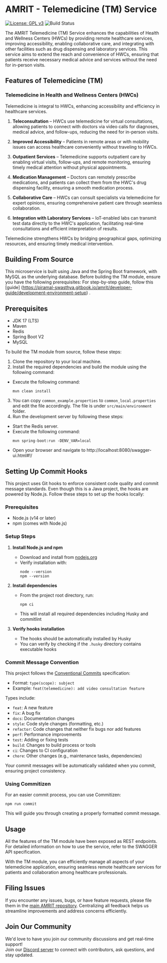 # AMRIT - Telemedicine (TM) Service

[![License: GPL v3](https://img.shields.io/badge/License-GPLv3-blue.svg)](https://www.gnu.org/licenses/gpl-3.0)
![Build Status](https://github.com/PSMRI/TM-API/actions/workflows/sast-and-package.yml/badge.svg)

The AMRIT Telemedicine (TM) Service enhances the capabilities of Health and Wellness Centers (HWCs) by providing remote healthcare services, improving accessibility, enabling collaborative care, and integrating with other facilities such as drug dispensing and laboratory services. This service aims to extend the reach and convenience of HWCs, ensuring that patients receive necessary medical advice and services without the need for in-person visits.

## Features of Telemedicine (TM)

### **Telemedicine in Health and Wellness Centers (HWCs)**

Telemedicine is integral to HWCs, enhancing accessibility and efficiency in healthcare services.

1. **Teleconsultation** – HWCs use telemedicine for virtual consultations, allowing patients to connect with doctors via video calls for diagnoses, medical advice, and follow-ups, reducing the need for in-person visits.

2. **Improved Accessibility** – Patients in remote areas or with mobility issues can access healthcare conveniently without traveling to HWCs.

3. **Outpatient Services** – Telemedicine supports outpatient care by enabling virtual visits, follow-ups, and remote monitoring, ensuring timely medical attention without physical appointments.

4. **Medication Management** – Doctors can remotely prescribe medications, and patients can collect them from the HWC's drug dispensing facility, ensuring a smooth medication process.

5. **Collaborative Care** – HWCs can consult specialists via telemedicine for expert opinions, ensuring comprehensive patient care through seamless collaboration.

6. **Integration with Laboratory Services** – IoT-enabled labs can transmit test data directly to the HWC's application, facilitating real-time consultations and efficient interpretation of results.

Telemedicine strengthens HWCs by bridging geographical gaps, optimizing resources, and ensuring timely medical intervention.


## Building From Source

This microservice is built using Java and the Spring Boot framework, with MySQL as the underlying database. Before building the TM module, ensure you have the following prerequisites:
For step-by-step guide, follow this [guide] (https://piramal-swasthya.gitbook.io/amrit/developer-guide/development-environment-setup) .

## Prerequisites
- JDK 17 (LTS)
- Maven
- Redis
- Spring Boot V2
- MySQL

To build the TM module from source, follow these steps:

1. Clone the repository to your local machine.
2. Install the required dependencies and build the module using the following command:
- Execute the following command:
  ```
  mvn clean install
  ```
3.  You can copy `common_example.properties` to `common_local.properties` and edit the file accordingly. The file is under `src/main/environment` folder.
4. Run the development server by following these steps:
- Start the Redis server.
- Execute the following command:
  ```
  mvn spring-boot:run -DENV_VAR=local
  ```
- Open your browser and navigate to http://localhost:8080/swagger-ui.html#!/

## Setting Up Commit Hooks

This project uses Git hooks to enforce consistent code quality and commit message standards. Even though this is a Java project, the hooks are powered by Node.js. Follow these steps to set up the hooks locally:

### Prerequisites
- Node.js (v14 or later)
- npm (comes with Node.js)

### Setup Steps

1. **Install Node.js and npm**
   - Download and install from [nodejs.org](https://nodejs.org/)
   - Verify installation with:
     ```
     node --version
     npm --version
     ```

2. **Install dependencies**
   - From the project root directory, run:
     ```
     npm ci
     ```
   - This will install all required dependencies including Husky and commitlint

3. **Verify hooks installation**
   - The hooks should be automatically installed by Husky
   - You can verify by checking if the `.husky` directory contains executable hooks

### Commit Message Convention

This project follows the [Conventional Commits](https://www.conventionalcommits.org/) specification:
- Format: `type(scope): subject`
- Example: `feat(telemedicine): add video consultation feature`

Types include:
- `feat`: A new feature
- `fix`: A bug fix
- `docs`: Documentation changes
- `style`: Code style changes (formatting, etc.)
- `refactor`: Code changes that neither fix bugs nor add features
- `perf`: Performance improvements
- `test`: Adding or fixing tests
- `build`: Changes to build process or tools
- `ci`: Changes to CI configuration
- `chore`: Other changes (e.g., maintenance tasks, dependencies)

Your commit messages will be automatically validated when you commit, ensuring project consistency.

### Using Commitizen

For an easier commit process, you can use Commitizen:
```
npm run commit
```
This will guide you through creating a properly formatted commit message.

## Usage

All the features of the TM module have been exposed as REST endpoints. For detailed information on how to use the service, refer to the SWAGGER API specification.

With the TM module, you can efficiently manage all aspects of your telemedicine application, ensuring seamless remote healthcare services for patients and collaboration among healthcare professionals.

## Filing Issues

If you encounter any issues, bugs, or have feature requests, please file them in the [main AMRIT repository](https://github.com/PSMRI/AMRIT/issues). Centralizing all feedback helps us streamline improvements and address concerns efficiently.  

## Join Our Community

We'd love to have you join our community discussions and get real-time support!  
Join our [Discord server](https://discord.gg/FVQWsf5ENS) to connect with contributors, ask questions, and stay updated.  

